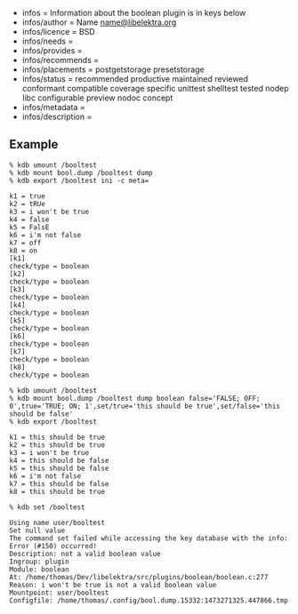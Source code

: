 - infos = Information about the boolean plugin is in keys below
- infos/author = Name <name@libelektra.org>
- infos/licence = BSD
- infos/needs =
- infos/provides =
- infos/recommends =
- infos/placements = postgetstorage presetstorage
- infos/status = recommended productive maintained reviewed conformant compatible coverage specific unittest shelltest tested nodep libc configurable preview nodoc concept
- infos/metadata =
- infos/description =

## Example ##

```
% kdb umount /booltest
% kdb mount bool.dump /booltest dump
% kdb export /booltest ini -c meta=

k1 = true
k2 = tRUe
k3 = i won't be true
k4 = false
k5 = FalsE
k6 = i'm not false
k7 = off
k8 = on
[k1]
check/type = boolean
[k2]
check/type = boolean
[k3]
check/type = boolean
[k4]
check/type = boolean
[k5]
check/type = boolean
[k6]
check/type = boolean
[k7]
check/type = boolean
[k8]
check/type = boolean

% kdb umount /booltest
% kdb mount bool.dump /booltest dump boolean false='FALSE; OFF; 0',true='TRUE; ON; 1',set/true='this should be true',set/false='this should be false'
% kdb export /booltest

k1 = this should be true
k2 = this should be true
k3 = i won't be true
k4 = this should be false
k5 = this should be false
k6 = i'm not false
k7 = this should be false
k8 = this should be true

% kdb set /booltest

Using name user/booltest
Set null value
The command set failed while accessing the key database with the info:
Error (#150) occurred!
Description: not a valid boolean value
Ingroup: plugin
Module: boolean
At: /home/thomas/Dev/libelektra/src/plugins/boolean/boolean.c:277
Reason: i won't be true is not a valid boolean value
Mountpoint: user/booltest
Configfile: /home/thomas/.config/bool.dump.15332:1473271325.447866.tmp
```
